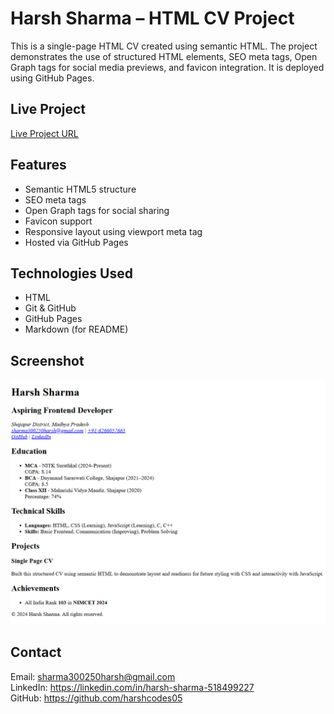 # Harsh Sharma – HTML CV Project

This is a single-page HTML CV created using semantic HTML. The project demonstrates the use of structured HTML elements, SEO meta tags, Open Graph tags for social media previews, and favicon integration. It is deployed using GitHub Pages.

## Live Project

[Live Project URL](https://harshcodes05.github.io/cv-harsh/)

## Features

- Semantic HTML5 structure
- SEO meta tags
- Open Graph tags for social sharing
- Favicon support
- Responsive layout using viewport meta tag
- Hosted via GitHub Pages

## Technologies Used

- HTML
- Git & GitHub
- GitHub Pages
- Markdown (for README)

## Screenshot

![CV Preview](og-image.png)

## Contact

Email: sharma300250harsh@gmail.com  
LinkedIn: https://linkedin.com/in/harsh-sharma-518499227  
GitHub: https://github.com/harshcodes05
